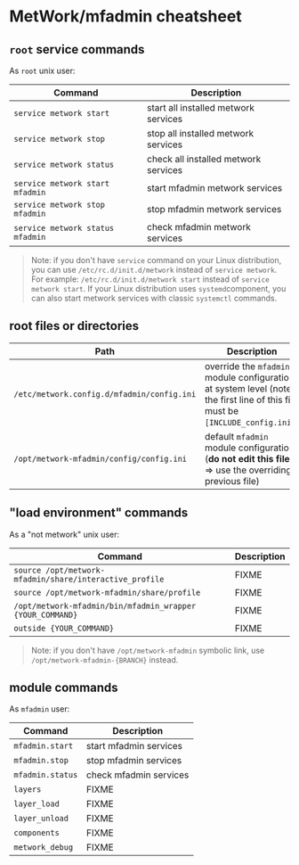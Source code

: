 # MetWork/mfadmin cheatsheet



## `root` service commands

As `root` unix user:

| Command | Description |
| --- | --- |
| `service metwork start` | start all installed metwork services |
| `service metwork stop` | stop all installed metwork services |
| `service metwork status` | check all installed metwork services |
| `service metwork start mfadmin` | start mfadmin metwork services |
| `service metwork stop mfadmin` | stop mfadmin metwork services |
| `service metwork status mfadmin` | check mfadmin metwork services |

> Note: if you don't have `service` command on your Linux distribution, you can use `/etc/rc.d/init.d/metwork` instead of `service metwork`. For example: `/etc/rc.d/init.d/metwork start` instead of `service metwork start`. If your Linux distribution uses `systemd`component, you can also start metwork services with classic `systemctl` commands.



## root files or directories

| Path | Description |
| --- | --- |
| `/etc/metwork.config.d/mfadmin/config.ini` | override the `mfadmin` module configuration at system level (note: the first line of this file must be `[INCLUDE_config.ini]`) |
| `/opt/metwork-mfadmin/config/config.ini` | default `mfadmin` module configuration (**do not edit this file** => use the overriding previous file) |




## "load environment" commands

As a "not metwork" unix user:

| Command | Description |
| --- | --- |
| `source /opt/metwork-mfadmin/share/interactive_profile` | FIXME |
| `source /opt/metwork-mfadmin/share/profile` | FIXME |
| `/opt/metwork-mfadmin/bin/mfadmin_wrapper {YOUR_COMMAND}`| FIXME |
| `outside {YOUR_COMMAND}`| FIXME |

> Note: if you don't have `/opt/metwork-mfadmin` symbolic link, use `/opt/metwork-mfadmin-{BRANCH}` instead.



## module commands

As `mfadmin` user:

| Command | Description |
| --- | --- |
| `mfadmin.start` | start mfadmin services |
| `mfadmin.stop` | stop mfadmin services |
| `mfadmin.status` | check mfadmin services |
| `layers`| FIXME |
| `layer_load` | FIXME |
| `layer_unload` | FIXME | 
| `components` | FIXME | 
| `metwork_debug` | FIXME |




